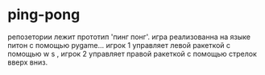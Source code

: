 # ping-pong
репозетории лежит прототип 'пинг понг'. игра реализованна на языке питон с помощью pygame...
игрок 1 управляет левой ракеткой с помощью w s , игрок 2 управляет правой ракеткой с помощью стрелок вверх вниз. 
